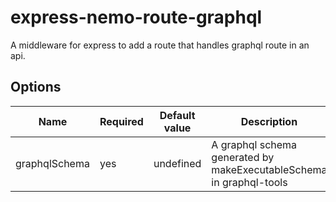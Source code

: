 # express-nemo-route-graphql

A middleware for express to add a route that handles graphql route in an api.

## Options

| Name             | Required | Default value | Description                                                         |
| ---------------- | -------- | ------------- | ------------------------------------------------------------------- |
| graphqlSchema    | yes      | undefined     | A graphql schema generated by makeExecutableSchema in graphql-tools |

